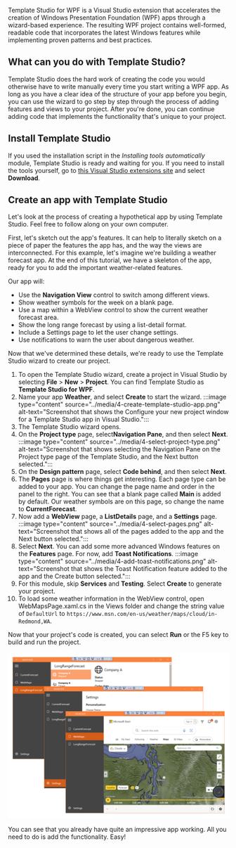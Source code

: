 Template Studio for WPF is a Visual Studio extension that accelerates the creation of Windows Presentation Foundation (WPF) apps through a wizard-based experience. The resulting WPF project contains well-formed, readable code that incorporates the latest Windows features while implementing proven patterns and best practices.

## What can you do with Template Studio?

Template Studio does the hard work of creating the code you would otherwise have to write manually every time you start writing a WPF app. As long as you have a clear idea of the structure of your app before you begin, you can use the wizard to go step by step through the process of adding features and views to your project. After you're done, you can continue adding code that implements the functionality that's unique to your project.

## Install Template Studio

If you used the installation script in the *Installing tools automatically* module, Template Studio is ready and waiting for you. If you need to install the tools yourself, go to [this Visual Studio extensions site](https://marketplace.visualstudio.com/items?itemName=TemplateStudio.TemplateStudioForWPF) and select **Download**.

## Create an app with Template Studio

Let's look at the process of creating a hypothetical app by using Template Studio. Feel free to follow along on your own computer.

First, let's sketch out the app's features. It can help to literally sketch on a piece of paper the features the app has, and the way the views are interconnected. For this example, let's imagine we're building a weather forecast app. At the end of this tutorial, we have a skeleton of the app, ready for you to add the important weather-related features.

Our app will:

- Use the **Navigation View** control to switch among different views.
- Show weather symbols for the week on a blank page.
- Use a map within a WebView control to show the current weather forecast area.
- Show the long range forecast by using a list-detail format.
- Include a Settings page to let the user change settings.
- Use notifications to warn the user about dangerous weather.

Now that we've determined these details, we're ready to use the Template Studio wizard to create our project.

1. To open the Template Studio wizard, create a project in Visual Studio by selecting **File** > **New**  > **Project**. You can find Template Studio as **Template Studio for WPF**.
1. Name your app **Weather**, and select **Create** to start the wizard.
    :::image type="content" source="../media/4-create-template-studio-app.png" alt-text="Screenshot that shows the Configure your new project window for a Template Studio app in Visual Studio.":::
1. The Template Studio wizard opens.
1. On the **Project type** page, select**Navigation Pane**, and then select **Next**.
    :::image type="content" source="../media/4-select-project-type.png" alt-text="Screenshot that shows selecting the Navigation Pane on the Project type page of the Template Studio, and the Next button selected.":::
1. On the **Design pattern** page, select **Code behind**, and then select **Next**.
1. The **Pages** page is where things get interesting. Each page type can be added to your app. You can change the page name and order in the panel to the right. You can see that a blank page called **Main** is added by default. Our weather symbols are on this page, so change the name to **CurrentForecast**.
1. Now add a **WebView** page, a **ListDetails** page, and a **Settings** page.
       :::image type="content" source="../media/4-select-pages.png" alt-text="Screenshot that shows all of the pages added to the app and the Next button selected.":::
1. Select **Next**. You can add some more advanced Windows features on the **Features** page. For now, add **Toast Notifications**.
      :::image type="content" source="../media/4-add-toast-notifications.png" alt-text="Screenshot that shows the Toast Notification feature added to the app and the Create button selected.":::
1. For this module, skip **Services** and **Testing**. Select **Create** to generate your project.
1. To load some weather information in the WebView control, open WebMapsPage.xaml.cs in the Views folder and change the string value of `DefaultUrl` to `https://www.msn.com/en-us/weather/maps/cloud/in-Redmond,WA`.

Now that your project's code is created, you can select **Run** or the F5 key to build and run the project.

![Screenshot that shows the app running with the map, chart, and settings panes displayed.](../media/template-studio-run.png)

You can see that you already have quite an impressive app working. All you need to do is add the functionality. Easy!
